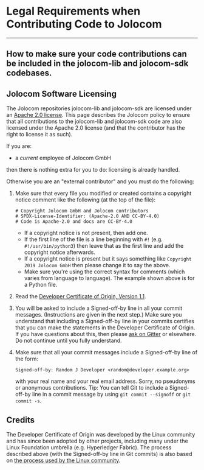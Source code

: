 # Legal Requirements when Contributing Code to Jolocom

---
How to make sure your code contributions can be included in the jolocom-lib and jolocom-sdk codebases.
---

## Jolocom Software Licensing

The Jolocom repositories jolocom-lib and jolocom-sdk are licensed under an [Apache 2.0 license](https://www.apache.org/licenses/LICENSE-2.0.html). This page describes the Jolocom policy to ensure that all contributions to the jolocom-lib and jolocom-sdk code are also licensed under the Apache 2.0 license (and that the contributor has the right to license it as such).

If you are:

- a _current_ employee of Jolocom GmbH

then there is nothing extra for you to do: licensing is already handled.

Otherwise you are an "external contributor" and you must do the following:

1. Make sure that every file you modified or created contains a copyright notice comment like the following (at the top of the file):

   ```text
   # Copyright Jolocom GmbH and Jolocom contributors
   # SPDX-License-Identifier: (Apache-2.0 AND CC-BY-4.0)
   # Code is Apache-2.0 and docs are CC-BY-4.0
   ```

   - If a copyright notice is not present, then add one.
   - If the first line of the file is a line beginning with `#!` (e.g. `#!/usr/bin/python3`) then leave that as the first line and add the copyright notice afterwards.
   - If a copyright notice is present but it says something like `Copyright 2019 Jolocom GmbH` then please change it to say the above.
   - Make sure you're using the correct syntax for comments (which varies from language to language). The example shown above is for a Python file.

1. Read the [Developer Certificate of Origin, Version 1.1](https://developercertificate.org/).
1. You will be asked to include a Signed-off-by line in all your commit messages. (Instructions are given in the next step.) Make sure you understand that including a Signed-off-by line in your commits certifies that you can make the statements in the Developer Certificate of Origin. If you have questions about this, then please [ask on Gitter](https://gitter.im/jolocom/SmartWallet) or elsewhere. Do not continue until you fully understand.
1. Make sure that all your commit messages include a Signed-off-by line of the form:

   ```text
   Signed-off-by: Random J Developer <random@developer.example.org>
   ```

   with your real name and your real email address. Sorry, no pseudonyms or anonymous contributions. Tip: You can tell Git to include a Signed-off-by line in a commit message by using `git commit --signoff` or `git commit -s`.

## Credits

The Developer Certificate of Origin was developed by the Linux community and has since been adopted by other projects, including many under the Linux Foundation umbrella (e.g. Hyperledger Fabric).
The process described above (with the Signed-off-by line in Git commits) is also based on [the process used by the Linux community](https://github.com/torvalds/linux/blob/master/Documentation/process/submitting-patches.rst#11-sign-your-work---the-developers-certificate-of-origin).
